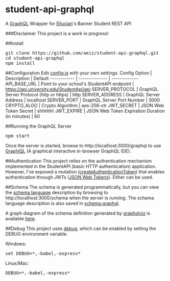 # student-api-graphql
A [GraphQL](http://graphql.org/) Wrapper for [Ellucian](http://www.ellucian.com/)'s Banner Student REST API

###Disclaimer
This project is a work in progress!

##Install
<pre>
git clone https://github.com/aeiz/student-api-graphql.git
cd student-api-graphql
npm install
</pre>

##Configuration
Edit [config.js](https://github.com/aeiz/student-api-graphql/blob/master/config.js) with your own settings.
Config Option | Description | Default
------------ | -------------- | -------------
API_BASE_URL | Point to your school's StudentAPI endpoint | https://api.university.edu/StudentApi/api
SERVER_PROTOCOL | GraphQL Server Protocol (http or https) | http
SERVER_ADDRESS | GraphQL Server Address | localhost
SERVER_PORT | GraphQL Server Port Number | 3000
CRYPTO_ALGO | Crypto Algorithm | aes-256-ctr
JWT_SECRET | JSON Web Token Secret | shhhhh!
JWT_EXPIRE | JSON Web Token Expiration Duration (in minutes) | 60

##Running the GraphQL Server
<pre>
npm start
</pre>

Once the server is started, browse to http://localhost:3000/graphql to use [GraphiQL](https://github.com/graphql/graphiql) (A graphical interactive in-browser GraphQL IDE).

##Authentication
This project relies on the authentication mechanism implemented in the StudentAPI (basic HTTP authentication) application.  However, I've exposed a mutation ([createAuthenticationToken](https://github.com/aeiz/student-api-graphql/blob/master/schema/mutations/AuthenticationMutation.js)) that enables authentication through JWTs ([JSON Web Tokens](https://jwt.io/)).  Either can be used.

##Schema
The schema is generated programmatically, but you can view the [schema language](http://graphql.org/learn/schema/) description by browsing to http://localhost:3000/schema when the server is running.  The schema language description is also saved in [schema.graphql](https://github.com/aeiz/student-api-graphql/blob/master/schema.graphql).

A graph diagram of the schema definition generated by [graphqlviz](https://github.com/sheerun/graphqlviz) is available [here](https://github.com/aeiz/student-api-graphql/blob/master/student-api-graph.png).

##Debug
This project uses [debug](https://www.npmjs.com/package/debug), which can be enabled by setting the DEBUG environment variable.

Windows:
<pre>
set DEBUG=*,-babel,-express*
</pre>
Linux/Mac:
<pre>
DEBUG=*,-babel,-express*
</pre>

